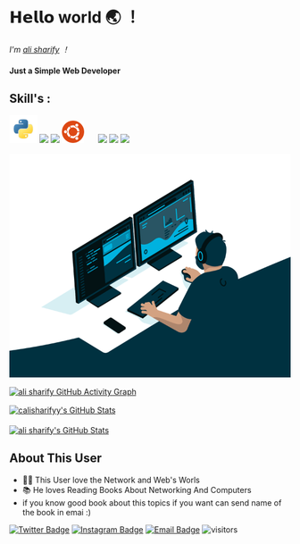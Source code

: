 # 𝗛𝗲𝗹𝗹𝗼 <b>world</b> 🌏 ！ 

*I'm [ali sharify](https://github.com/alisharifyy) ！*

#### Just a Simple Web Developer  #### 

## Skill's :

<div>
<code><img height="50" src="https://raw.githubusercontent.com/github/explore/80688e429a7d4ef2fca1e82350fe8e3517d3494d/topics/python/python.png"></code>
<code><img height="50" src="https://www.britefish.net/wp-content/uploads/2019/07/logo-c-1.png"></code>
<code><img height="40" src="https://naysan.ca/wp-content/uploads/2020/10/flask_banner.png"></code> 
<code><img height="40"                                                     src="https://raw.githubusercontent.com/github/explore/80688e429a7d4ef2fca1e82350fe8e3517d3494d/topics/ubuntu/ubuntu.png">   </code>
<code><img height="40" src="https://cdn.svgporn.com/logos/visual-studio-code.svg"></code>   
<code><img height="40" src="https://upload.wikimedia.org/wikipedia/commons/thumb/3/38/SQLite370.svg/1200px-       SQLite370.svg.png"></code>    
<code><img height="40" src="https://www.jodayn.com/wp-content/uploads/2018/05/0009087_course-comptia-network-v6-n10-006-1.jpeg"></code>
</div>
<br>

<img width='650px' height='400px' src='https://raw.githubusercontent.com/CodeWithEmad/CodeWithEmad/main/code.gif' >

[![ali sharify GitHub Activity Graph](https://activity-graph.herokuapp.com/graph?username=alisharifyy&bg_color=22272e&title_color=FFFFFF&text_color=FFFFFF)](https://git.io/praveenscience)


<a href="https://github.com/alisharifyy">
  <img width:'50%' align="center" src="https://github-readme-stats.vercel.app/api?username=alisharifyy&show_icons=true&line_height=30&count_private=true&title_color=ab72c0&text_color=ab72c0&icon_color=6aa6f8&bg_color=22272e" alt="calisharifyy's GitHub Stats" />
</a>

<br>
<br>

<a href="https://github.com/alisharifyy">
  <img width:'50%'  align="center" src="https://github-readme-stats.vercel.app/api/top-langs/?username=alisharifyy&title_color=ab72c0&text_color=ab72c0&icon_color=6aa6f8&bg_color=22272e" alt="ali sharify's GitHub Stats" />
</a>


## About This User

- 👨‍💻 This User love the Network and Web's Worls
- :books: He loves Reading Books About Networking And Computers 
- if you know good book about this topics if you want can send name of the book in emai :)


[![Twitter Badge](https://img.shields.io/badge/-Twitter-1da1f2?style=flat-square&labelColor=1da1f2&logo=twitter&logoColor=white&link=https://twitter.com/Yaronzz)](https://twitter.com/alisharify7)
[![Instagram Badge](https://img.shields.io/badge/-Instagram-purple?style=flat&logo=instagram&logoColor=white&link=https://instagram.com/ali._.sharify/)](https://instagram.com/ali._.sharify)
[![Email Badge](https://img.shields.io/badge/-Email-c14438?style=flat-square&logo=Gmail&logoColor=white&link=mailto:yaronhuang@foxmail.com)](mailto:alisharifyoffcial@gmail.com)
![visitors](https://visitor-badge.laobi.icu/badge?page_id=alisharifyy)

